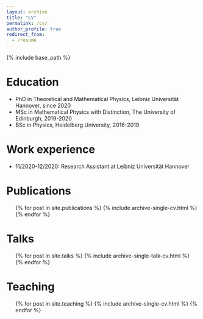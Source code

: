 ```yaml
---
layout: archive
title: "CV"
permalink: /cv/
author_profile: true
redirect_from:
  - /resume
---
```


{% include base_path %}

Education
======
* PhD in Theoretical and Mathematical Physics, Leibniz Universität Hannover, since 2020
* MSc in Mathematical Physics with Distinction, The University of Edinburgh, 2019-2020
* BSc in Physics, Heidelberg University, 2016-2019

Work experience
======
* 11/2020-12/2020: Research Assistant at Leibniz Universität Hannover

Publications
======
  <ul>{% for post in site.publications %}
    {% include archive-single-cv.html %}
  {% endfor %}</ul>
  
Talks
======
  <ul>{% for post in site.talks %}
    {% include archive-single-talk-cv.html %}
  {% endfor %}</ul>
  
Teaching
======
  <ul>{% for post in site.teaching %}
    {% include archive-single-cv.html %}
  {% endfor %}</ul>

